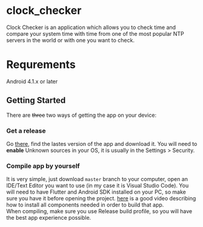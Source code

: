 # clock_checker

Clock Checker is an application which allows you to check time and compare your system time with time from one of the most popular NTP servers in the world or with one you want to check.

# Requrements
Android 4.1.x or later

## Getting Started

There are ~~three~~ two ways of getting the app on your device:

### Get a release

Go [there](https://github.com/suprovsky/clock-checker/releases), find the lastes version of the app and download it. You will need to **enable** Unknown sources in your OS, it is usually in the Settings > Security.

### Compile app by yourself

It is very simple, just download `master` branch to your computer, open an IDE/Text Editor you want to use (in my case it is Visual Studio Code). You will need to have Flutter and Android SDK installed on your PC, so make sure you have it before opening the project. [here](https://www.youtube.com/watch?v=GLSG_Wh_YWc) is a good video describing how to install all components needed in order to build that app.  
When compiling, make sure you use Release build profile, so you will have the best app experience possible.
